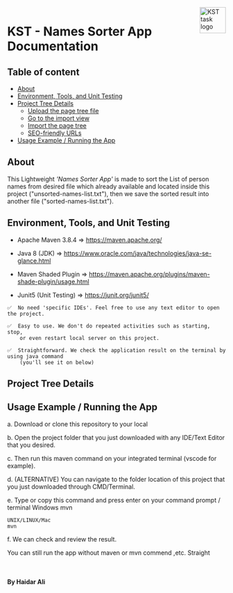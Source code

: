 <a href="https://github.com/haidargit/KST-SortingThousandNames-Haidar_Ali">
    <img src="https://www.kst.co.id/images/kst-logo-100x100.png" alt="KST task logo" title="KST" align="right" height="60" />
</a>

# KST - Names Sorter App Documentation

## Table of content

- [About](#about)
- [Environment, Tools, and Unit Testing](#environment-tools-and-unit-testing)
- [Project Tree Details](#project-tree-details)
    - [Upload the page tree file](#upload-the-page-tree-file)
    - [Go to the import view](#go-to-the-import-view)
    - [Import the page tree](#import-the-page-tree)
    - [SEO-friendly URLs](#seo-friendly-urls)
- [Usage Example / Running the App](#usage-example--running-the-app)

## About
This Lightweight _'Names Sorter App'_ is made to sort the List of person names from desired file which already available and located inside this project
("unsorted-names-list.txt"), then we save the sorted result into another file ("sorted-names-list.txt").

## Environment, Tools, and Unit Testing
- Apache Maven 3.8.4    => https://maven.apache.org/

- Java 8 (JDK)          => https://www.oracle.com/java/technologies/java-se-glance.html

- Maven Shaded Plugin   => https://maven.apache.org/plugins/maven-shade-plugin/usage.html

- Junit5 (Unit Testing) => https://junit.org/junit5/

```
✅  No need 'specific IDEs'. Feel free to use any text editor to open the project. 

✅  Easy to use. We don't do repeated activities such as starting, stop,  
    or even restart local server on this project.  

✅  Straightforward. We check the application result on the terminal by using java command  
    (you'll see it on below)
```
## Project Tree Details


## Usage Example / Running the App
a. Download or clone this repository to your local

b. Open the project folder that you just downloaded with any IDE/Text Editor that you desired.

c. Then run this maven command on your integrated terminal (vscode for example).

d. (ALTERNATIVE) You can navigate to the folder location of this project that you just downloaded through CMD/Terminal.

e. Type or copy this command and press enter on your command prompt / terminal
    Windows
    mvn  

    UNIX/LINUX/Mac
    mvn  
f. We can check and review the result.  

You can still run the app without maven or mvn commend ,etc.
Straight 


<br />

#### By Haidar Ali
